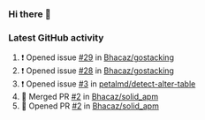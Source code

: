 ### Hi there 👋


### Latest GitHub activity
<!--START_SECTION:activity-->
1. ❗ Opened issue [#29](https://github.com/Bhacaz/gostacking/issues/29) in [Bhacaz/gostacking](https://github.com/Bhacaz/gostacking)
2. ❗ Opened issue [#28](https://github.com/Bhacaz/gostacking/issues/28) in [Bhacaz/gostacking](https://github.com/Bhacaz/gostacking)
3. ❗ Opened issue [#3](https://github.com/petalmd/detect-alter-table/issues/3) in [petalmd/detect-alter-table](https://github.com/petalmd/detect-alter-table)
4. 🎉 Merged PR [#2](https://github.com/Bhacaz/solid_apm/pull/2) in [Bhacaz/solid_apm](https://github.com/Bhacaz/solid_apm)
5. 💪 Opened PR [#2](https://github.com/Bhacaz/solid_apm/pull/2) in [Bhacaz/solid_apm](https://github.com/Bhacaz/solid_apm)
<!--END_SECTION:activity-->

<!--
**Bhacaz/bhacaz** is a ✨ _special_ ✨ repository because its `README.md` (this file) appears on your GitHub profile.

Here are some ideas to get you started:

- 🔭 I’m currently working on ...
- 🌱 I’m currently learning ...
- 👯 I’m looking to collaborate on ...
- 🤔 I’m looking for help with ...
- 💬 Ask me about ...
- 📫 How to reach me: ...
- 😄 Pronouns: ...
- ⚡ Fun fact: ...
-->
